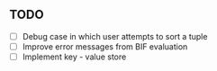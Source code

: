 TODO
----
 * [ ] Debug case in which user attempts to sort a tuple
 * [ ] Improve error messages from BIF evaluation
 * [ ] Implement key - value store
